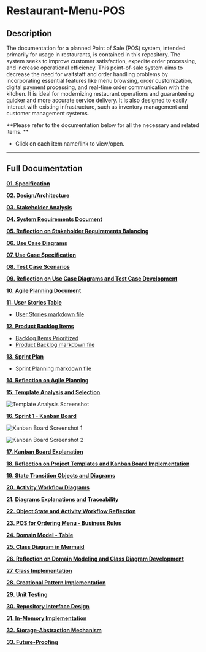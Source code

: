 # Restaurant-Menu-POS

## Description
The documentation for a planned Point of Sale (POS) system, intended primarily for usage in restaurants, is contained in this repository. 
The system seeks to improve customer satisfaction, expedite order processing, and increase operational efficiency. 
This point-of-sale system aims to decrease the need for waitstaff and order handling problems by incorporating essential features like menu browsing, order customization, digital payment processing, and real-time order communication with the kitchen. 
It is ideal for modernizing restaurant operations and guaranteeing quicker and more accurate service delivery. It is also designed to easily interact with existing infrastructure, such as inventory management and customer management systems.

**Please refer to the documentation below for all the necessary and related items. **
- Click on each item name/link to view/open.

---

## Full Documentation

[**01. Specification**](https://github.com/MasizoleSukwana/Restaurant-Menu-POS/blob/main/Restaurant%20Menu%20Ordering-POS%20Specification.md)

[**02. Design/Architecture**](https://github.com/MasizoleSukwana/Restaurant-Menu-POS/blob/main/Architectural%20Diagrams.md)

[**03. Stakeholder Analysis**](https://github.com/MasizoleSukwana/Restaurant-Menu-POS/blob/main/Restaurant%20POS%20for%20Ordering%20MENU%20-%20Stakeholder%20Analysis.md)

[**04. System Requirements Document**](https://github.com/MasizoleSukwana/Restaurant-Menu-POS/blob/main/Restaurant%20POS%20for%20Ordering%20MENU%20%E2%80%93%20System%20Requiremets%20Document.md)

[**05. Reflection on Stakeholder Requirements Balancing**](https://github.com/MasizoleSukwana/Restaurant-Menu-POS/blob/main/Reflection.md)

[**06. Use Case Diagrams**](https://github.com/MasizoleSukwana/Restaurant-Menu-POS/blob/main/Use%20Case%20Diagrams.md)

[**07. Use Case Specification**](https://github.com/MasizoleSukwana/Restaurant-Menu-POS/blob/main/Use%20Case%20Specification.md)

[**08. Test Case Scenarios**](https://github.com/MasizoleSukwana/Restaurant-Menu-POS/blob/main/Test%20Cases.md)

[**09. Reflection on Use Case Diagrams and Test Case Development**](https://github.com/MasizoleSukwana/Restaurant-Menu-POS/blob/main/Assignment%205%20Reflection.md)

[**10. Agile Planning Document**](https://github.com/MasizoleSukwana/Restaurant-Menu-POS/blob/main/Sprint%20Planning.md)

[**11. User Stories Table**](https://github.com/users/MasizoleSukwana/projects/2)
- [User Stories markdown file](https://github.com/MasizoleSukwana/Restaurant-Menu-POS/blob/main/User%20Stories%20Table.md)
  
[**12. Product Backlog Items**](https://github.com/MasizoleSukwana/Restaurant-Menu-POS/issues)
- [Backlog Items Prioritized](https://github.com/MasizoleSukwana/Restaurant-Menu-POS/milestones)
- [Product Backlog markdown file](https://github.com/MasizoleSukwana/Restaurant-Menu-POS/blob/main/Product%20Backlog%20Table.md)

[**13. Sprint Plan**](https://github.com/MasizoleSukwana/Restaurant-Menu-POS/milestone/2)
- [Sprint Planning markdown file](https://github.com/MasizoleSukwana/Restaurant-Menu-POS/blob/main/Sprint%20Planning.md)

[**14. Reflection on Agile Planning**](https://github.com/MasizoleSukwana/Restaurant-Menu-POS/blob/main/Reflection%20on%20Agile%20Planning.md)


[**15. Template Analysis and Selection**](https://github.com/MasizoleSukwana/Restaurant-Menu-POS/blob/main/Template%20Analysis%20and%20Selection.md)

![Template Analysis Screenshot](https://github.com/user-attachments/assets/ab4c6099-add4-4614-889d-34d5df6b252f)


[**16. Sprint 1 - Kanban Board**](https://github.com/users/MasizoleSukwana/projects/5)

![Kanban Board Screenshot 1](https://github.com/user-attachments/assets/f0f0b184-14f2-4b19-beb4-be9bb0ab09c9)

![Kanban Board Screenshot 2](https://github.com/user-attachments/assets/3a029705-03c7-40a6-9bbb-38b6a97cbc97)


[**17. Kanban Board Explanation**](https://github.com/MasizoleSukwana/Restaurant-Menu-POS/blob/main/Kanban%20Board%20Explanation.md)

[**18. Reflection on Project Templates and Kanban Board Implementation**](https://github.com/MasizoleSukwana/Restaurant-Menu-POS/blob/main/Reflection%20on%20Templates%20%26%20Kanban%20Board%20Implementation.md)

[**19. State Transition Objects and Diagrams**](https://github.com/MasizoleSukwana/Restaurant-Menu-POS/blob/main/State%20Transition%20Diagrams.md)

[**20. Activity Workflow Diagrams**](https://github.com/MasizoleSukwana/Restaurant-Menu-POS/blob/main/Activity%20Workflow%20Diagrams.md)

[**21. Diagrams Explanations and Traceability**](https://github.com/MasizoleSukwana/Restaurant-Menu-POS/blob/main/Diagrams%20Explanations%20and%20Traceability.md)

[**22. Object State and Activity Workflow Reflection**](https://github.com/MasizoleSukwana/Restaurant-Menu-POS/blob/main/Object%20State%20and%20Activity%20Workflow%20Reflection.md)

[**23. POS for Ordering Menu - Business Rules**](https://github.com/MasizoleSukwana/Restaurant-Menu-POS/blob/main/System%20Business%20Rules.md)

[**24. Domain Model - Table**](https://github.com/MasizoleSukwana/Restaurant-Menu-POS/blob/main/Domain%20Model.md)

[**25. Class Diagram in Mermaid**](https://github.com/MasizoleSukwana/Restaurant-Menu-POS/blob/main/Class%20Diagram%20in%20Mermaid.md)

[**26. Reflection on Domain Modeling and Class Diagram Development**](https://github.com/MasizoleSukwana/Restaurant-Menu-POS/blob/main/Reflection%20on%20Domain%20Modeling%20and%20Class%20Diagram.md)

[**27. Class Implementation**](https://github.com/MasizoleSukwana/Restaurant-Menu-POS/tree/main/src)

[**28. Creational Pattern Implementation**](https://github.com/MasizoleSukwana/Restaurant-Menu-POS/tree/main/creational_patterns)

[**29. Unit Testing**](https://github.com/MasizoleSukwana/Restaurant-Menu-POS/tree/main/tests)

[**30. Repository Interface Design**](https://github.com/MasizoleSukwana/Restaurant-Menu-POS/blob/main/CRUDCoverage/Application.py)

[**31. In-Memory Implementation**](https://github.com/MasizoleSukwana/Restaurant-Menu-POS/blob/main/InMemory/store_memory.py)

[**32. Storage-Abstraction Mechanism**](https://github.com/MasizoleSukwana/Restaurant-Menu-POS/blob/main/Factories/Storage-Abstraction%20Mechanism.py)

[**33. Future-Proofing**](https://github.com/MasizoleSukwana/Restaurant-Menu-POS/blob/main/Future-Proofing_for_NewCode/OrderRepo.py)
